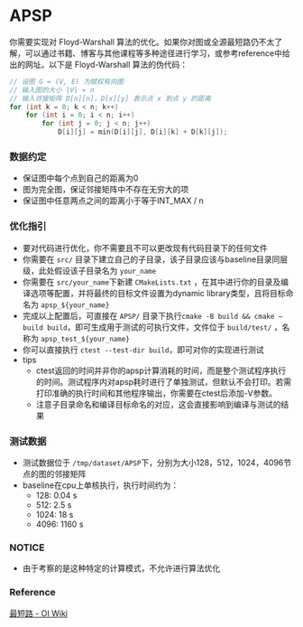 # APSP

你需要实现对 Floyd-Warshall 算法的优化。如果你对图或全源最短路仍不太了解，可以通过书籍、博客与其他课程等多种途径进行学习，或参考reference中给出的网址。以下是 Floyd-Warshall 算法的伪代码：

```c
// 设图 G = (V, E) 为赋权有向图
// 输入图的大小 |V| = n
// 输入邻接矩阵 D[n][n]，D[x][y] 表示点 x 到点 y 的距离
for (int k = 0; k < n; k++)
    for (int i = 0; i < n; i++)
        for (int j = 0; j < n; j++)
            D[i][j] = min(D[i][j], D[i][k] + D[k][j]);
```

### 数据约定

- 保证图中每个点到自己的距离为0
- 图为完全图，保证邻接矩阵中不存在无穷大的项
- 保证图中任意两点之间的距离小于等于INT_MAX / n

### 优化指引

- 要对代码进行优化，你不需要且不可以更改现有代码目录下的任何文件
- 你需要在 `src/` 目录下建立自己的子目录，该子目录应该与baseline目录同层级，此处假设该子目录名为 `your_name`
- 你需要在 `src/your_name`下新建 `CMakeLists.txt` ，在其中进行你的目录及编译选项等配置，并将最终的目标文件设置为dynamic library类型，且将目标命名为 `apsp_${your_name}`
- 完成以上配置后，可直接在 `APSP/` 目录下执行`cmake -B build && cmake —build build`，即可生成用于测试的可执行文件，文件位于 `build/test/` ，名称为 `apsp_test_${your_name}`
- 你可以直接执行 `ctest --test-dir build`，即可对你的实现进行测试
- tips
    - ctest返回的时间并非你的apsp计算消耗的时间，而是整个测试程序执行的时间。测试程序内对apsp耗时进行了单独测试，但默认不会打印。若需打印准确的执行时间和其他程序输出，你需要在ctest后添加-V参数。
    - 注意子目录命名和编译目标命名的对应，这会直接影响到编译与测试的结果

### 测试数据

- 测试数据位于 `/tmp/dataset/APSP`下，分别为大小128，512，1024，4096节点的图的邻接矩阵
- baseline在cpu上单核执行，执行时间约为：
    - 128: 0.04 s
    - 512: 2.5 s
    - 1024: 18 s
    - 4096: 1160 s

### NOTICE
- 由于考察的是这种特定的计算模式，不允许进行算法优化

### Reference

[最短路 - OI Wiki](https://oi-wiki.org/graph/shortest-path/#floyd-算法)